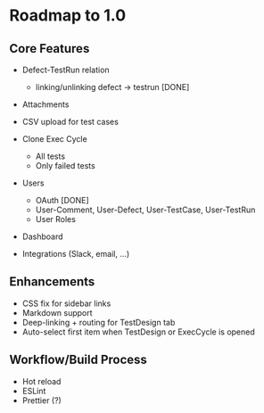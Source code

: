 # Roadmap to 1.0

## Core Features

- Defect-TestRun relation
    - linking/unlinking defect -> testrun [DONE]

- Attachments
- CSV upload for test cases
- Clone Exec Cycle
    - All tests
    - Only failed tests
- Users
    - OAuth [DONE]
    - User-Comment, User-Defect, User-TestCase, User-TestRun
    - User Roles
- Dashboard
- Integrations (Slack, email, ...)


## Enhancements

- CSS fix for sidebar links
- Markdown support
- Deep-linking + routing for TestDesign tab
- Auto-select first item when TestDesign or ExecCycle is opened


## Workflow/Build Process

- Hot reload
- ESLint
- Prettier (?)
